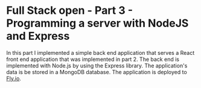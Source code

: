 # Full Stack open - Part 3 - Programming a server with NodeJS and Express

In this part I implemented a simple back end application that serves a React front end application that was implemented in part 2. The back end is implemented with Node.js by using the Express library. The application's data is be stored in a MongoDB database. The application is deployed to [Fly.io](https://my-node-react-phonebook-app.fly.dev/).
